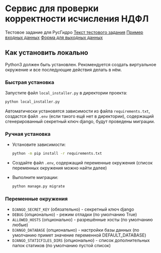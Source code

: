 # Сервис для проверки корректности исчисления НДФЛ
Тестовое задание для РусГидро
[Текст тестового задания](test_task_text.md)
[Пример входных данных](example/example_data.xlsx)
[Форма для выходных данных](example/rept_header.xlsx)


## Как установить локально
Python3 должен быть установлен. Рекомендуется создать виртуальное окружение и все последующие действия делать в нём.

### Быстрая установка
Запустите файл `local_installer.py` в директории проекта:
```bash
python local_installer.py
```
Автоматически установятся зависимости из файла `requirements.txt`, создастся файл `.env` (если такого ещё нет в директории), содержащий cгенерированный секретный ключ django, будут проведены миграции. 

### Ручная установка
- Установите зависимости:
    ```bash
    python -m pip install -r requirements.txt
    ```

- Создайте файл `.env`, содержащий переменные окружения (список переменных окружения можно найти далее)

- Выполните миграции:
    ```bash
    python manage.py migrate
    ```

### Переменные окружения
- `DJANGO_SECRET_KEY` (обязательно) - секретный ключ django
- `DEBUG` (опционально) - режим отладки (по умолчанию True)
- `ALLOWED_HOSTS` (опционально) - разрешённые хосты (по умолчанию любые)
- `DJANGO_DATABASE` (опционально) - настройки базы данных (по умолчанию примет значение переменной DEFAULT_DATABASE)
- `DJANGO_STATICFILES_DIRS` (опционально) - список дополнительных папок статиков (по умолчанию пустой список)

